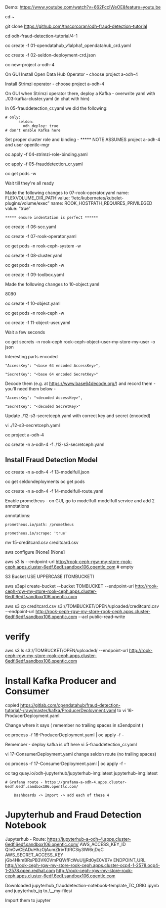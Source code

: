
Demo:
https://www.youtube.com/watch?v=662FccIWeOE&feature=youtu.be


cd ~

git clone https://github.com/tnscorcoran/odh-fraud-detection-tutorial

cd odh-fraud-detection-tutorial/4-1

oc create -f 01-opendatahub_v1alpha1_opendatahub_crd.yaml

oc create -f 02-seldon-deployment-crd.json

oc new-project a-odh-4



On GUI
Install Open Data Hub Operator 	- choose project a-odh-4

Install Strimzi operator  		- choose project a-odh-4

On GUI
	when Strimzi operator there, deploy a Kafka 
		- overwrite yaml with 
		./03-kafka-cluster.yaml
		(in chat with him)

In 05-frauddetection_cr.yaml we did the following:

	# only:
		  seldon:
    		odh_deploy: true
    # don't enable Kafka here


Set proper cluster role and binding - ***** NOTE ASSUMES project a-odh-4 and user opentlc-mgr

oc apply -f 04-strimzi-role-binding.yaml



oc apply -f 05-frauddetection_cr.yaml

oc get pods -w

Wait till they're all ready  


Made the following changes to 07-rook-operator.yaml
	name: FLEXVOLUME_DIR_PATH 
	value: “/etc/kubernetes/kubelet-plugins/volume/exec”
	name: ROOK_HOSTPATH_REQUIRES_PRIVILEGED 
	value: “true” 


	***** ensure indentation is perfect ******


oc create -f 06-scc.yaml

oc create -f 07-rook-operator.yaml

oc get pods -n rook-ceph-system -w

oc create -f 08-cluster.yaml

oc get pods -n rook-ceph -w


oc create -f 09-toolbox.yaml

Made the following changes to 10-object.yaml

8080

oc create -f 10-object.yaml

oc get pods -n rook-ceph -w



oc create -f 11-object-user.yaml

Wait a few seconds

oc get secrets -n rook-ceph rook-ceph-object-user-my-store-my-user -o json

Interesting parts encoded

	"AccessKey": "<base 64 encoded AccessKey>",

	"SecretKey": "<base 64 encoded SecretKey>"

Decode them (e.g. at https://www.base64decode.org/) and record them - you'll need them below - 

	"AccessKey": "<decoded AccessKey>",

	"SecretKey": "<decoded SecretKey>"




Update ./12-s3-secretceph.yaml with correct key and secret (encoded)

vi ./12-s3-secretceph.yaml

oc project a-odh-4

oc create -n a-odh-4 -f ./12-s3-secretceph.yaml


Install Fraud Detection Model
-----------------------------

oc create -n a-odh-4 -f 13-modelfull.json

oc get seldondeployments
oc get pods


oc create -n a-odh-4 -f 14-modelfull-route.yaml

Enable prometheus - on GUI, go to modelfull-modelfull service and add 2 annotations

  annotations:

    prometheus.io/path: /prometheus

    prometheus.io/scrape: 'true'

mv 15-creditcard.csv creditcard.csv

aws configure
	<decoded AccessKey>
	<decoded SecretKey>
	[None]
	[None]


aws s3 ls --endpoint-url http://rook-ceph-rgw-my-store-rook-ceph.apps.cluster-6edf.6edf.sandbox106.opentlc.com
	# empty

S3 Bucket
USE UPPERCASE (TOMBUCKET)


aws s3api create-bucket --bucket TOMBUCKET --endpoint-url http://rook-ceph-rgw-my-store-rook-ceph.apps.cluster-6edf.6edf.sandbox106.opentlc.com

aws s3 cp creditcard.csv s3://TOMBUCKET/OPEN/uploaded/creditcard.csv --endpoint-url http://rook-ceph-rgw-my-store-rook-ceph.apps.cluster-6edf.6edf.sandbox106.opentlc.com --acl public-read-write

# verify
aws s3 ls s3://TOMBUCKET/OPEN/uploaded/ --endpoint-url http://rook-ceph-rgw-my-store-rook-ceph.apps.cluster-6edf.6edf.sandbox106.opentlc.com


Install Kafka Producer and Consumer
===================================

copied https://gitlab.com/opendatahub/fraud-detection-tutorial/-/raw/master/kafka/ProducerDeployment.yaml
to 
vi 16-ProducerDeployment.yaml

Change where it says <insert s3endpoint> 
	( remember no trailing spaces in s3endpoint )

oc process -f 16-ProducerDeployment.yaml | oc apply -f -



Remember - deploy kafka is off here
vi 5-frauddetection_cr.yaml


vi 17-ConsumerDeployment.yaml
	change seldon route (no trailing spaces)

oc process -f 17-ConsumerDeployment.yaml | oc apply -f -


oc tag quay.io/odh-jupyterhub/jupyterhub-img:latest jupyterhub-img:latest


	# Grafana route - https://grafana-a-odh-4.apps.cluster-6edf.6edf.sandbox106.opentlc.com/

		Dashboards -> Import -> add each of these 4






Jupyterhub and Fraud Detection Notebook
=======================================
Jupyterhub - Route:		https://jupyterhub-a-odh-4.apps.cluster-6edf.6edf.sandbox106.opentlc.com/
AWS_ACCESS_KEY_ID		QInOwCEADuHhzOjAumZlrivTttRC3iy3lW6rjDqC
AWS_SECRET_ACCESS_KEY	jGb4HkmBRsPB3VKOVmPQWfFcWuUljjRd0yE0V67v
ENDPOINT_URL			http://rook-ceph-rgw-my-store-rook-ceph.apps.cluster-ocp4-1-2578.ocp4-1-2578.open.redhat.com
						http://rook-ceph-rgw-my-store-rook-ceph.apps.cluster-6edf.6edf.sandbox106.opentlc.com
	
	
Downloaded
jupyterhub_frauddetection-notebook-template_TC_ORIG.ipynb
and
jupyterhub_jq
to./__my-files/

Import them to jupyter
